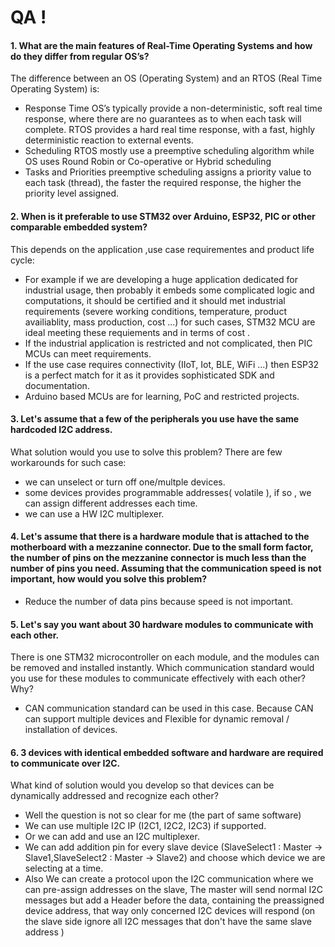 # QA !

#### 1. What are the main features of Real-Time Operating Systems and how do they differ from regular OS’s?
 The difference between an OS (Operating System) and an RTOS (Real Time Operating System) is:
 -  Response Time
    OS’s typically provide a non-deterministic, soft real time response, where there are no guarantees as to when each task will complete.
    RTOS provides a hard real time response, with a fast, highly deterministic reaction to external events.
- Scheduling
  RTOS mostly use a preemptive scheduling algorithm while OS uses Round Robin or Co-operative or Hybrid scheduling
 - Tasks and Priorities
  preemptive scheduling assigns a priority value to each task (thread),
  the faster the required response, the higher the priority level assigned.

#### 2. When is it preferable to use STM32 over Arduino, ESP32, PIC or other comparable embedded system?
  This depends on the application ,use case requirementes and product life cycle:
- For example if we are developing a huge application dedicated for industrial usage, 
  then probably it embeds some complicated logic and computations, it should be certified
  and it should met industrial requirements (severe working conditions, temperature, product availiablity, mass production, cost ...)
  for such cases, STM32 MCU are ideal meeting these requiements and in terms of cost .
- If the industrial application is restricted and not complicated, then PIC MCUs can meet requirements.
- If the use case requires connectivity (IIoT, Iot, BLE, WiFi ...) then ESP32 is a perfect match for it as it provides sophisticated SDK and documentation.
- Arduino based MCUs are for learning, PoC and restricted projects.

#### 3. Let's assume that a few of the peripherals you use have the same hardcoded I2C address. 
What solution would you use to solve this problem?
There are few workarounds for such case:
- we can unselect or turn off one/multple devices.
- some devices provides programmable addresses( volatile ), if so , we can assign different addresses each time.
- we can use a HW I2C multiplexer.

#### 4. Let's assume that there is a hardware module that is attached to the motherboard with a mezzanine connector. Due to the small form factor, the number of pins on the mezzanine connector is much less than the number of pins you need.  Assuming that the communication speed is not important, how would you solve this problem?
  - Reduce the number of data pins because speed is not important.

#### 5. Let's say you want about 30 hardware modules to communicate with each other.
  There is one STM32 microcontroller on each module, and the modules can be removed and installed instantly.
  Which communication standard would you use for these modules to communicate effectively with each other? Why?
- CAN communication standard can be used in this case. 
  Because CAN can support multiple devices and Flexible for dynamic removal / installation of devices.

#### 6. 3 devices with identical embedded software and hardware are required to communicate over I2C.
 What kind of solution would you develop so that devices can be dynamically addressed and recognize each other?
 - Well the question is not so clear for me (the part of same software)
 - We can use multiple I2C IP (I2C1, I2C2, I2C3) if supported.
 - Or we can add and use an I2C multiplexer.
 - We can add addition pin for every slave device 
  (SlaveSelect1 : Master -> Slave1,SlaveSelect2 : Master -> Slave2) and choose which device we are selecting at a time.
 - Also We can create a protocol upon the I2C communication where we can pre-assign addresses on the slave,  The master will send normal I2C messages but add a Header before the data, containing the preassigned device address,  that way only concerned I2C devices will respond (on the slave side ignore all I2C messages that don't have the same slave address )

